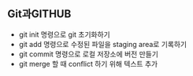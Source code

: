 ## Git과GITHUB
* git init 명령으로 git 초기화하기
* git add 명령으로 수정된 파일을 staging area로 기록하기
* git commit 명령으로 로컬 저장소에 버전 만들기
* git merge 할 때 conflict 하기 위해 텍스트 추가